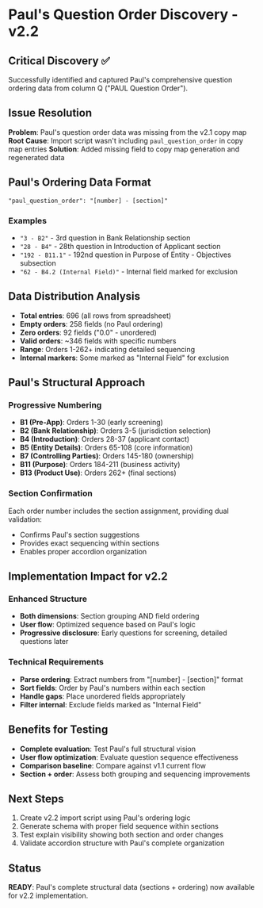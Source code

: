 # Paul's Question Order Discovery - v2.2

## Critical Discovery ✅
Successfully identified and captured Paul's comprehensive question ordering data from column Q ("PAUL Question Order").

## Issue Resolution
**Problem**: Paul's question order data was missing from the v2.1 copy map
**Root Cause**: Import script wasn't including `paul_question_order` in copy map entries
**Solution**: Added missing field to copy map generation and regenerated data

## Paul's Ordering Data Format
```
"paul_question_order": "[number] - [section]"
```

### Examples
- `"3 - B2"` - 3rd question in Bank Relationship section
- `"28 - B4"` - 28th question in Introduction of Applicant section  
- `"192 - B11.1"` - 192nd question in Purpose of Entity - Objectives subsection
- `"62 - B4.2 (Internal Field)"` - Internal field marked for exclusion

## Data Distribution Analysis
- **Total entries**: 696 (all rows from spreadsheet)
- **Empty orders**: 258 fields (no Paul ordering)
- **Zero orders**: 92 fields ("0.0" - unordered)
- **Valid orders**: ~346 fields with specific numbers
- **Range**: Orders 1-262+ indicating detailed sequencing
- **Internal markers**: Some marked as "Internal Field" for exclusion

## Paul's Structural Approach
### Progressive Numbering
- **B1 (Pre-App)**: Orders 1-30 (early screening)
- **B2 (Bank Relationship)**: Orders 3-5 (jurisdiction selection)
- **B4 (Introduction)**: Orders 28-37 (applicant contact)
- **B5 (Entity Details)**: Orders 65-108 (core information)
- **B7 (Controlling Parties)**: Orders 145-180 (ownership)
- **B11 (Purpose)**: Orders 184-211 (business activity)
- **B13 (Product Use)**: Orders 262+ (final sections)

### Section Confirmation
Each order number includes the section assignment, providing dual validation:
- Confirms Paul's section suggestions
- Provides exact sequencing within sections
- Enables proper accordion organization

## Implementation Impact for v2.2
### Enhanced Structure
- **Both dimensions**: Section grouping AND field ordering
- **User flow**: Optimized sequence based on Paul's logic
- **Progressive disclosure**: Early questions for screening, detailed questions later

### Technical Requirements
- **Parse ordering**: Extract numbers from "[number] - [section]" format
- **Sort fields**: Order by Paul's numbers within each section
- **Handle gaps**: Place unordered fields appropriately
- **Filter internal**: Exclude fields marked as "Internal Field"

## Benefits for Testing
- **Complete evaluation**: Test Paul's full structural vision
- **User flow optimization**: Evaluate question sequence effectiveness
- **Comparison baseline**: Compare against v1.1 current flow
- **Section + order**: Assess both grouping and sequencing improvements

## Next Steps
1. Create v2.2 import script using Paul's ordering logic
2. Generate schema with proper field sequence within sections
3. Test explain visibility showing both section and order changes
4. Validate accordion structure with Paul's complete organization

## Status
**READY**: Paul's complete structural data (sections + ordering) now available for v2.2 implementation.